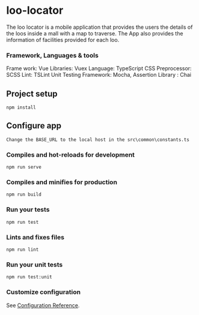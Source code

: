 # loo-locator
The loo locator is a mobile application that provides the users the details of the loos inside a mall with a map to traverse. The App also provides the information of facilities provided for each loo.

### Framework, Languages & tools
Frame work: Vue
Libraries: Vuex
Language: TypeScript
CSS Preprocessor: SCSS
Lint: TSLint
Unit Testing Framework: Mocha, Assertion Library : Chai

## Project setup
```
npm install
```

## Configure app
```
Change the BASE_URL to the local host in the src\common\constants.ts
```

### Compiles and hot-reloads for development
```
npm run serve
```

### Compiles and minifies for production
```
npm run build
```

### Run your tests
```
npm run test
```

### Lints and fixes files
```
npm run lint
```

### Run your unit tests
```
npm run test:unit
```

### Customize configuration
See [Configuration Reference](https://cli.vuejs.org/config/).

